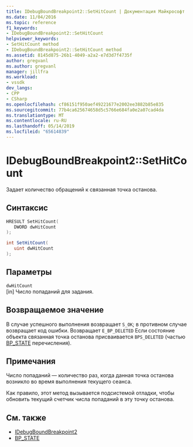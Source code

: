```yaml
---
title: IDebugBoundBreakpoint2::SetHitCount | Документация Майкрософт
ms.date: 11/04/2016
ms.topic: reference
f1_keywords:
- IDebugBoundBreakpoint2::SetHitCount
helpviewer_keywords:
- SetHitCount method
- IDebugBoundBreakpoint2::SetHitCount method
ms.assetid: 8145d875-26b1-4049-a2a2-e7d3d7f4735f
author: gregvanl
ms.author: gregvanl
manager: jillfra
ms.workload:
- vssdk
dev_langs:
- CPP
- CSharp
ms.openlocfilehash: cf86151f950aef49221677e2002ee3882b85e835
ms.sourcegitcommit: 77b4ca625674658d5c5766e684fa0e2a07cad4da
ms.translationtype: MT
ms.contentlocale: ru-RU
ms.lasthandoff: 05/14/2019
ms.locfileid: "65614839"
---
```

# <a name="idebugboundbreakpoint2sethitcount"></a>IDebugBoundBreakpoint2::SetHitCount
Задает количество обращений к связанная точка останова.

## <a name="syntax"></a>Синтаксис

```cpp
HRESULT SetHitCount( 
   DWORD dwHitCount
);
```

```csharp
int SetHitCount( 
   uint dwHitCount
);
```

## <a name="parameters"></a>Параметры
`dwHitCount`\
[in] Число попаданий для задания.

## <a name="return-value"></a>Возвращаемое значение
 В случае успешного выполнения возвращает `S_OK`; в противном случае возвращает код ошибки. Возвращает `E_BP_DELETED` Если состояние объекта связанная точка останова присваивается `BPS_DELETED` (частью [BP_STATE](../../../extensibility/debugger/reference/bp-state.md) перечисления).

## <a name="remarks"></a>Примечания
 Число попаданий — количество раз, когда данная точка останова возникло во время выполнения текущего сеанса.

 Как правило, этот метод вызывается подсистемой отладки, чтобы обновить текущий счетчик числа попаданий в эту точку останова.

## <a name="see-also"></a>См. также
- [IDebugBoundBreakpoint2](../../../extensibility/debugger/reference/idebugboundbreakpoint2.md)
- [BP_STATE](../../../extensibility/debugger/reference/bp-state.md)